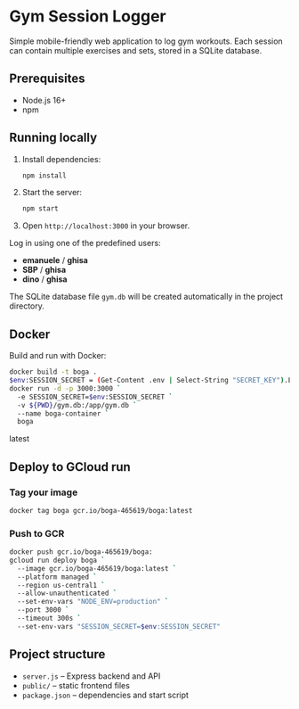 # Gym Session Logger

Simple mobile-friendly web application to log gym workouts. Each session can contain multiple exercises and sets, stored in a SQLite database.

## Prerequisites
- Node.js 16+
- npm

## Running locally
1. Install dependencies:
   ```bash
   npm install
   ```
2. Start the server:
   ```bash
   npm start
   ```
3. Open `http://localhost:3000` in your browser.

Log in using one of the predefined users:
* **emanuele** / **ghisa**
* **SBP** / **ghisa**
* **dino** / **ghisa**

The SQLite database file `gym.db` will be created automatically in the project directory.

## Docker
Build and run with Docker:
```bash
docker build -t boga .
$env:SESSION_SECRET = (Get-Content .env | Select-String "SECRET_KEY").Line.Split('=')[1].Trim()
docker run -d -p 3000:3000 `
  -e SESSION_SECRET=$env:SESSION_SECRET `
  -v ${PWD}/gym.db:/app/gym.db `
  --name boga-container `
  boga
```
latest

## Deploy to GCloud run
### Tag your image
```bash
docker tag boga gcr.io/boga-465619/boga:latest
```
### Push to GCR
```bash
docker push gcr.io/boga-465619/boga:
gcloud run deploy boga `
  --image gcr.io/boga-465619/boga:latest `
  --platform managed `
  --region us-central1 `
  --allow-unauthenticated `
  --set-env-vars "NODE_ENV=production" `
  --port 3000 `
  --timeout 300s `
  --set-env-vars "SESSION_SECRET=$env:SESSION_SECRET"
```
## Project structure
- `server.js` – Express backend and API
- `public/` – static frontend files
- `package.json` – dependencies and start script

